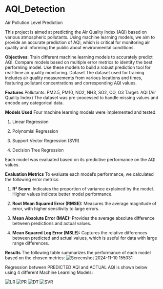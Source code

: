 # AQI_Detection
Air Pollution Level Prediction

This project is aimed at predicting the Air Quality Index (AQI) based on various atmospheric pollutants. Using machine learning models, we aim to provide an accurate prediction of AQI, which is critical for monitoring air quality and informing the public about environmental conditions.

**Objectives**:
Train different machine learning models to accurately predict AQI.
Compare models based on multiple error metrics to identify the best performing model.
Use these models to build a robust prediction tool for real-time air quality monitoring.
Dataset
The dataset used for training includes air quality measurements from various locations and times, featuring pollutant concentrations and corresponding AQI values.

**Features**
Pollutants: PM2.5, PM10, NO2, NH3, SO2, CO, O3
Target: AQI (Air Quality Index)
The dataset was pre-processed to handle missing values and encode any categorical data.

**Models Used**
Four machine learning models were implemented and tested:

1. Linear Regression

2. Polynomial Regression

3. Support Vector Regression (SVR)

4. Decision Tree Regression

Each model was evaluated based on its predictive performance on the AQI values.

**Evaluation Metrics**
To evaluate each model’s performance, we calculated the following error metrics:

1. **R² Score**: Indicates the proportion of variance explained by the model. Higher values indicate better model performance.

2. **Root Mean Squared Error (RMSE):** Measures the average magnitude of error, with higher sensitivity to large errors.

3. **Mean Absolute Error (MAE):** Provides the average absolute difference between predictions and actual values.

4. **Mean Squared Log Error (MSLE):** Captures the relative differences between predicted and actual values, which is useful for data with large range differences.

**Results**
The following table summarizes the performance of each model based on the chosen metrics:
![Screenshot 2024-11-10 155031](https://github.com/user-attachments/assets/d516ed9c-1343-44cd-ba65-a9f15966e400)

Regression between PREDICTED AQI and ACTUAL AQI is shown below using 4 different Machine Learning Models:


![LR](https://github.com/user-attachments/assets/23fd15be-00b0-460f-a898-fb35b3d7c045)
![PR](https://github.com/user-attachments/assets/a021d438-50d9-459e-b98d-9ba753d95871)
![DT](https://github.com/user-attachments/assets/5cf8b9ca-c9d0-4e57-bb1f-36ce156aa1da)
![SVR](https://github.com/user-attachments/assets/921b9d79-e554-4f97-94ae-aee1063ab677)






